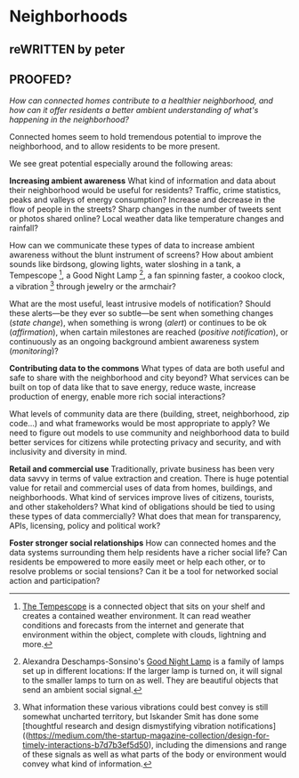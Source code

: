 # Neighborhoods

## reWRITTEN by peter
## PROOFED?

_How can connected homes contribute to a healthier neighborhood, and how can it offer residents a better ambient understanding of what's happening in the neighborhood?_

Connected homes seem to hold tremendous potential to improve the neighborhood, and to allow residents to be more present.

We see great potential especially around the following areas:

**Increasing ambient awareness**
What kind of information and data about their neighborhood would be useful for residents? Traffic, crime statistics, peaks and valleys of energy consumption? Increase and decrease in the flow of people in the streets? Sharp changes in the number of tweets sent or photos shared online? Local weather data like temperature changes and rainfall? 

How can we communicate these types of data to increase ambient awareness without the blunt instrument of screens? How about ambient sounds like birdsong, glowing lights, water sloshing in a tank, a Tempescope [^1], a Good Night Lamp [^2], a fan spinning faster, a cookoo clock, a vibration [^3] through jewelry or the armchair?

What are the most useful, least intrusive models of notification? Should these alerts—be they ever so subtle—be sent when something changes (*state change*), when something is wrong (*alert*) or continues to be ok (*affirmation*), when cartain milestones are reached (*positive notification*), or continuously as an ongoing background ambient awareness system (*monitoring*)?  

**Contributing data to the commons**
What types of data are both useful and safe to share with the neighborhood and city beyond? What services can be built on top of data like that to save energy, reduce waste, increase production of energy, enable more rich social interactions?

What levels of community data are there (building, street, neighborhood, zip code...) and what frameworks would be most appropriate to apply? We need to figure out models to use community and neighborhood data to build better services for citizens while protecting privacy and security, and with inclusivity and diversity in mind.

**Retail and commercial use**
Traditionally, private business has been very data savvy in terms of value extraction and creation. There is huge potential value for retail and commercial uses of data from homes, buildings, and neighborhoods. What kind of services improve lives of citizens, tourists, and other stakeholders? What kind of obligations should be tied to using these types of data commercially? What does that mean for transparency, APIs, licensing, policy and political work?

**Foster stronger social relationships**
How can connected homes and the data systems surrounding them help residents have a richer social life? Can residents be empowered to more easily meet or help each other, or to resolve problems or social tensions? Can it be a tool for networked social action and participation?



[^1]: [The Tempescope](http://www.tempescope.com/) is a connected object that sits on your shelf and creates a contained weather environment. It can read weather conditions and forecasts from the internet and generate that environment within the object, complete with clouds, lightning and more.
[^2]: Alexandra Deschamps-Sonsino's [Good Night Lamp](http://goodnightlamp.com/) is a family of lamps set up in different locations: If the larger lamp is turned on, it will signal to the smaller lamps to turn on as well. They are beautiful objects that send an ambient social signal.
[^3]: What information these various vibrations could best convey is still somewhat uncharted territory, but Iskander Smit has done some [thoughtful research and design dismystifying vibration notifications]((https://medium.com/the-startup-magazine-collection/design-for-timely-interactions-b7d7b3ef5d50), including the dimensions and range of these signals as well as what parts of the body or environment would convey what kind of information. 
